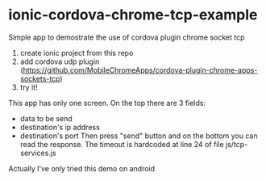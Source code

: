 # ionic-cordova-chrome-tcp-example
Simple app to demostrate the use of cordova plugin chrome socket tcp

1. create ionic project from this repo
2. add cordova udp plugin (https://github.com/MobileChromeApps/cordova-plugin-chrome-apps-sockets-tcp)
3. try it!

This app has only one screen. On the top there are 3 fields:
- data to be send
- destination's ip address
- destination's port
Then press "send" button and on the bottom you can read the response. The timeout is hardcoded at
line 24 of file js/tcp-services.js

Actually I've only tried this demo on android